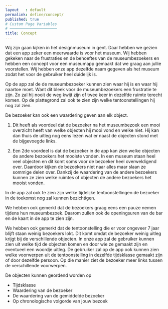 ```yaml
---
layout   : default
permalink: define/concept/
published: true
# Custom Page Variables
# ─────────────────────
title: Concept
---
```


Wij zijn gaan kijken in het designmuseum in gent. Daar hebben we gezien dat een app zeker een meerwaarde is voor het museum. Wij hebben gekeken naar de frustraties en de behoeftes van de museumbezoekers en hebben een concept voor een museumapp gemaakt dat we graag aan jullie voorstellen. Wij hebben onze app dezelfde naam gegeven als het museum zodat het voor de gebruiker heel duidelijk is.  

Op de app zal de de museumbezoeker kunnen zien waar hij is en waar hij naartoe moet. Want dit bleek voor de museumbezoekers een frustratie te zijn. Zo zal hij nooit de weg kwijt zijn of twee keer in dezelfde ruimte terecht komen. Op de plattegrond zal ook te zien zijn welke tentoonstellingen hij nog zal zien.  

De bezoeker kan ook een waardering geven aan elk object.  

1. Dit heeft als voordeel dat de bezoeker na het museumbezoek een mooi overzicht heeft van welke objecten hij mooi vond en welke niet. Hij kan dan thuis de uitleg nog eens lezen wat er naast de objecten stond met de bijgevoegde links.

1. Een 2de voordeel is dat de bezoeker in de app kan zien welke objecten de andere bezoekers het mooiste vonden. In een museum staan heel veel objecten en dit komt soms voor de bezoeker heel overweldigend over. Daardoor kijken de bezoekers niet naar alles maar slaan ze sommige delen over. Dankzij de waardering van de andere bezoekers kunnen ze zien welke ruimtes of objecten de andere bezoekers het mooist vonden.

In de app zal ook te zien zijn welke tijdelijke tentoonstellingen de bezoeker in de toekomst nog zal kunnen bezichtigen.  

We hebben ook gemerkt dat de bezoekers graag eens een pauze nemen tijdens hun museumbezoek. Daarom zullen ook de openingsuren van de bar en de kaart in de app te zien zijn.  

We hebben ook gemerkt dat de tentoonstelling die er voor ongeveer 7 jaar blijft staan weinig bezoekers lokt. Dit komt omdat de bezoeker weinig uitleg krijgt bij de verschillende objecten. In onze app zal de gebruiker kunnen zien uit welke tijd de objecten komen en door wie ze gemaakt zijn en eventueel een woordje uitleg. De gebruiker zal op de app ook kunnen zien welke voorwerpen uit de tentoonstelling in dezelfde tijdsklasse gemaakt zijn of door dezelfde persoon. Op die manier ziet de bezoeker meer links tussen de verschillende voorwerpen.  

De objecten kunnen geordend worden op  
- Tijdsklasse  
- Waardering van de bezoeker  
- De waardering van de gemiddelde bezoeker  
- Op chronologische volgorde van jouw bezoek  


